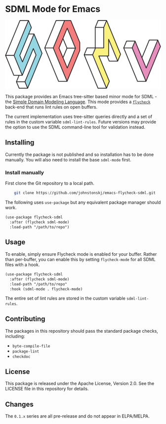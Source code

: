 # SDML Mode for Emacs

![SDML Logo Text](https://raw.githubusercontent.com/sdm-lang/.github/main/profile/horizontal-text.svg)

This package provides an Emacs tree-sitter based minor mode for SDML - the
[Simple Domain Modeling Language](https://github.com/johnstonskj/tree-sitter-sdml). This mode provides a [`flycheck`](https://github.com/flycheck/flycheck) back-end that runs
lint rules on open buffers.

The current implementation uses tree-sitter queries directly and a set of rules
in the custom variable `sdml-lint-rules`. Future versions may provide the option
to use the SDML command-line tool for validation instead.

## Installing

Currently the package is not published and so installation has to be done
manually. You will also need to install the base `sdml-mode` first.

### Install manually

First clone the Git repository to a local path.

```bash
    git clone https://github.com/johnstonskj/emacs-flycheck-sdml.git
```

The following uses `use-package` but any equivalent package manager should work.

```elisp
(use-package flycheck-sdml
  :after (flycheck sdml-mode)
  :load-path "/path/to/repo")
```

## Usage

To enable, simply ensure Flycheck mode is enabled for your buffer. Rather than
per-buffer, you can enable this by setting `flycheck-mode` for all SDML files with
a hook.

```elisp
(use-package flycheck-sdml
  :after (flycheck sdml-mode)
  :load-path "/path/to/repo"
  :hook (sdml-mode . flycheck-mode)
```

The entire set of lint rules are stored in the custom variable `sdml-lint-rules`.

## Contributing

The packages in this repository should pass the standard package checks, including:

* `byte-compile-file`
* `package-lint`
* `checkdoc`

## License

This package is released under the Apache License, Version 2.0. See the LICENSE
file in this repository for details.

## Changes

The `0.1.x` series are all pre-release and do not appear in ELPA/MELPA.
